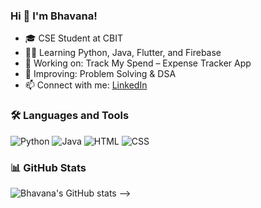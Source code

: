 ### Hi 👋 I'm Bhavana!
- 🎓 CSE Student at CBIT
- 👩‍💻 Learning Python, Java, Flutter, and Firebase
- 🔭 Working on: Track My Spend – Expense Tracker App
- 🌱 Improving: Problem Solving & DSA
- 📫 Connect with me: [LinkedIn](https://www.linkedin.com/in/bhavana-kummari-1179a4340)

### 🛠️ Languages and Tools
![Python](https://img.shields.io/badge/Python-blue)
![Java](https://img.shields.io/badge/Java-orange)
![HTML](https://img.shields.io/badge/HTML-red)
![CSS](https://img.shields.io/badge/CSS-blue)

### 📊 GitHub Stats
![Bhavana's GitHub stats](https://github.com/Bhavana192006/Bhavana192006/new/main?readme=1)
-->
